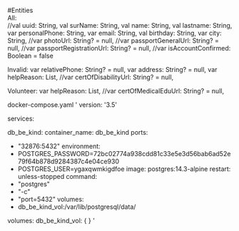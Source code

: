 #Entities   
All:   
        //val uuid: String,
        val surName: String,
        val name: String,
        val lastname: String,
        var personalPhone: String,
        var email: String,
        val birthday: String,
        var city: String,
        //var photoUrl: String? = null,
        //var passportGeneralUrl: String? = null,
        //var passportRegistrationUrl: String? = null,
        //var isAccountConfirmed: Boolean = false

Invalid:
        var relativePhone: String? = null,
        var address: String? = null,
        var helpReason: List<String>,
        //var certOfDisabilityUrl: String? = null,

Volunteer:
        var helpReason: List<String>,
        //var certOfMedicalEduUrl: String? = null,


docker-compose.yaml
'
version: '3.5'

services:

db_be_kind:
container_name: db_be_kind
ports:
- "32876:5432"
environment:
- POSTGRES_PASSWORD=72bc02774a938cdd81c33e5e3d56bab6ad52e79f64b878d9284387c4e04ce930
- POSTGRES_USER=ygaxqwmkigdfoe
image: postgres:14.3-alpine
restart: unless-stopped
command:
- "postgres"
- "-c"
- "port=5432"
volumes:
- db_be_kind_vol:/var/lib/postgresql/data/

volumes:
db_be_kind_vol: { }
'
